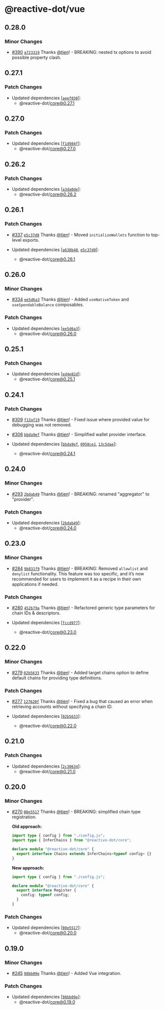 # @reactive-dot/vue

## 0.28.0

### Minor Changes

- [#390](https://github.com/tien/reactive-dot/pull/390) [`a723319`](https://github.com/tien/reactive-dot/commit/a7233193c59fab35c8682895d18c7e47fb3bd4f9) Thanks [@tien](https://github.com/tien)! - BREAKING: nested tx options to avoid possible property clash.

## 0.27.1

### Patch Changes

- Updated dependencies [[`aeef030`](https://github.com/tien/reactive-dot/commit/aeef0303347668d7c53de3373f581b95a723fb17)]:
  - @reactive-dot/core@0.27.1

## 0.27.0

### Patch Changes

- Updated dependencies [[`f1d984f`](https://github.com/tien/reactive-dot/commit/f1d984f0347de0928e09ab9b99a9989586031d52)]:
  - @reactive-dot/core@0.27.0

## 0.26.2

### Patch Changes

- Updated dependencies [[`a3da0de`](https://github.com/tien/reactive-dot/commit/a3da0de4207499ff6e766f7affd08d086803a897)]:
  - @reactive-dot/core@0.26.2

## 0.26.1

### Patch Changes

- [#337](https://github.com/tien/reactive-dot/pull/337) [`e5c37d0`](https://github.com/tien/reactive-dot/commit/e5c37d04fbdf5515c09f65875c4f8f6c6c1c5f01) Thanks [@tien](https://github.com/tien)! - Moved `initializeWallets` function to top-level exports.

- Updated dependencies [[`a638b48`](https://github.com/tien/reactive-dot/commit/a638b48e595f5dd6d87141f12f62616b507f3ed8), [`e5c37d0`](https://github.com/tien/reactive-dot/commit/e5c37d04fbdf5515c09f65875c4f8f6c6c1c5f01)]:
  - @reactive-dot/core@0.26.1

## 0.26.0

### Minor Changes

- [#334](https://github.com/tien/reactive-dot/pull/334) [`ee5d6a3`](https://github.com/tien/reactive-dot/commit/ee5d6a305cd1bfe9213ea82d5c81d0e1bcce2dfa) Thanks [@tien](https://github.com/tien)! - Added `useNativeToken` and `useSpendableBalance` composables.

### Patch Changes

- Updated dependencies [[`ee5d6a3`](https://github.com/tien/reactive-dot/commit/ee5d6a305cd1bfe9213ea82d5c81d0e1bcce2dfa)]:
  - @reactive-dot/core@0.26.0

## 0.25.1

### Patch Changes

- Updated dependencies [[`ed4e82d`](https://github.com/tien/reactive-dot/commit/ed4e82d3eed9499f0c59d3bb1fceb151ce1e305a)]:
  - @reactive-dot/core@0.25.1

## 0.24.1

### Patch Changes

- [#309](https://github.com/tien/reactive-dot/pull/309) [`f13af19`](https://github.com/tien/reactive-dot/commit/f13af19c754762ca008cf70ac250fecc7114f3e4) Thanks [@tien](https://github.com/tien)! - Fixed issue where provided value for debugging was not removed.

- [#306](https://github.com/tien/reactive-dot/pull/306) [`bbda9ef`](https://github.com/tien/reactive-dot/commit/bbda9ef093e87a96d6eb23ba51464ec02ba08bb2) Thanks [@tien](https://github.com/tien)! - Simplified wallet provider interface.

- Updated dependencies [[`bbda9ef`](https://github.com/tien/reactive-dot/commit/bbda9ef093e87a96d6eb23ba51464ec02ba08bb2), [`0958ce1`](https://github.com/tien/reactive-dot/commit/0958ce1f6c06f6e163b4ce6e8f012caf4fb34040), [`13c5dae`](https://github.com/tien/reactive-dot/commit/13c5dae1a0ca5500d798ac31e3a8b81bc9d3f78a)]:
  - @reactive-dot/core@0.24.1

## 0.24.0

### Minor Changes

- [#293](https://github.com/tien/reactive-dot/pull/293) [`2bdab49`](https://github.com/tien/reactive-dot/commit/2bdab4925c736a81245936fb4034984dd4211f23) Thanks [@tien](https://github.com/tien)! - BREAKING: renamed "aggregator" to "provider".

### Patch Changes

- Updated dependencies [[`2bdab49`](https://github.com/tien/reactive-dot/commit/2bdab4925c736a81245936fb4034984dd4211f23)]:
  - @reactive-dot/core@0.24.0

## 0.23.0

### Minor Changes

- [#284](https://github.com/tien/reactive-dot/pull/284) [`9b831f9`](https://github.com/tien/reactive-dot/commit/9b831f9982d359ba8be0de845b6ede1f9d170ab1) Thanks [@tien](https://github.com/tien)! - BREAKING: Removed `allowlist` and `denylist` functionality. This feature was too specific, and it’s now recommended for users to implement it as a recipe in their own applications if needed.

### Patch Changes

- [#280](https://github.com/tien/reactive-dot/pull/280) [`452b79a`](https://github.com/tien/reactive-dot/commit/452b79aa3ff447b998a2aa40b6e0c62b38089a96) Thanks [@tien](https://github.com/tien)! - Refactored generic type parameters for chain IDs & descriptors.

- Updated dependencies [[`fccd977`](https://github.com/tien/reactive-dot/commit/fccd9778365d71a6903560513455f033fded0b4c)]:
  - @reactive-dot/core@0.23.0

## 0.22.0

### Minor Changes

- [#279](https://github.com/tien/reactive-dot/pull/279) [`02b5633`](https://github.com/tien/reactive-dot/commit/02b56338948e32463b9b3e682340a25920386d91) Thanks [@tien](https://github.com/tien)! - Added target chains option to define default chains for providing type definitions.

### Patch Changes

- [#277](https://github.com/tien/reactive-dot/pull/277) [`127620f`](https://github.com/tien/reactive-dot/commit/127620fef93031a9dbfc4d40c08a0b785ea1dda5) Thanks [@tien](https://github.com/tien)! - Fixed a bug that caused an error when retrieving accounts without specifying a chain ID.

- Updated dependencies [[`02b5633`](https://github.com/tien/reactive-dot/commit/02b56338948e32463b9b3e682340a25920386d91)]:
  - @reactive-dot/core@0.22.0

## 0.21.0

### Patch Changes

- Updated dependencies [[`2c30634`](https://github.com/tien/reactive-dot/commit/2c3063493977b78c95312b507332cced8296e66b)]:
  - @reactive-dot/core@0.21.0

## 0.20.0

### Minor Changes

- [#270](https://github.com/tien/reactive-dot/pull/270) [`08e5517`](https://github.com/tien/reactive-dot/commit/08e5517f01bb24285ef4684f6de27753e3a9f2e9) Thanks [@tien](https://github.com/tien)! - BREAKING: simplified chain type registration.

  **Old approach:**

  ```ts
  import type { config } from "./config.js";
  import type { InferChains } from "@reactive-dot/core";

  declare module "@reactive-dot/core" {
    export interface Chains extends InferChains<typeof config> {}
  }
  ```

  **New approach:**

  ```ts
  import type { config } from "./config.js";

  declare module "@reactive-dot/core" {
    export interface Register {
      config: typeof config;
    }
  }
  ```

### Patch Changes

- Updated dependencies [[`08e5517`](https://github.com/tien/reactive-dot/commit/08e5517f01bb24285ef4684f6de27753e3a9f2e9)]:
  - @reactive-dot/core@0.20.0

## 0.19.0

### Minor Changes

- [#245](https://github.com/tien/reactive-dot/pull/245) [`98bb09e`](https://github.com/tien/reactive-dot/commit/98bb09e623805cf772dd42ce1ed144f569a71bae) Thanks [@tien](https://github.com/tien)! - Added Vue integration.

### Patch Changes

- Updated dependencies [[`98bb09e`](https://github.com/tien/reactive-dot/commit/98bb09e623805cf772dd42ce1ed144f569a71bae)]:
  - @reactive-dot/core@0.19.0
